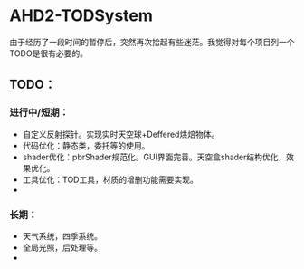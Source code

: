 # AHD2-TODSystem
由于经历了一段时间的暂停后，突然再次拾起有些迷茫。我觉得对每个项目列一个TODO是很有必要的。

## TODO：

### 进行中/短期：

* 自定义反射探针。实现实时天空球+Deffered烘焙物体。
* 代码优化：静态类，委托等的使用。
* shader优化：pbrShader规范化。GUI界面完善。天空盒shader结构优化，效果优化。
* 工具优化：TOD工具，材质的增删功能需要实现。
* 

### 长期：

* 天气系统，四季系统。
* 全局光照，后处理等。
* 
